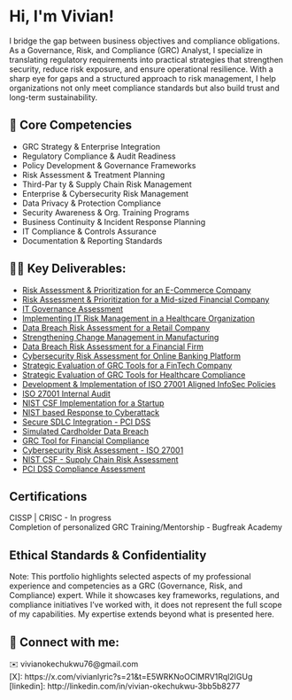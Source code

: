 <h1>Hi, I'm Vivian! </h1>

I bridge the gap between business objectives and compliance obligations. As a Governance, Risk, and Compliance (GRC) Analyst, I specialize in translating regulatory requirements into practical strategies that strengthen security, reduce risk exposure, and ensure operational resilience. With a sharp eye for gaps and a structured approach to risk management, I help organizations not only meet compliance standards but also build trust and long-term sustainability.

<h2> 🔑 Core Competencies</h2>

- GRC Strategy & Enterprise Integration
-	Regulatory Compliance & Audit Readiness
-	Policy Development & Governance Frameworks
-	Risk Assessment & Treatment Planning
-	Third-Par ty & Supply Chain Risk Management
-	Enterprise & Cybersecurity Risk Management
-	Data Privacy & Protection Compliance
-	Security Awareness & Org. Training Programs
-	Business Continuity & Incident Response Planning
-	IT Compliance & Controls Assurance
-	Documentation & Reporting Standards

 
<h2>👨‍💻 Key Deliverables:</h2>

- [Risk Assessment & Prioritization for an E-Commerce Company](https://github.com/vivianokechukwu/VulnerabilityRiskAssessment)
- [Risk Assessment & Prioritization for a Mid-sized Financial Company](https://github.com/vivianokechukwu/IDOR-Vulnerability-in-HR-Portal)
- [IT Governance Assessment](https://github.com/vivianokechukwu/GovernanceAssessment)
- [Implementing IT Risk Management in a Healthcare Organization](https://github.com/vivianokechukwu/RiskManagement)
- [Data Breach Risk Assessment for a Retail Company](https://github.com/vivianokechukwu/RiskAssessment)
- [Strengthening Change Management in Manufacturing](https://github.com/vivianokechukwu/IT-process-efficiency)
- [Data Breach Risk Assessment for a Financial Firm](https://github.com/vivianokechukwu/CloudDataSecurity)
- [Cybersecurity Risk Assessment for Online Banking Platform](https://github.com/vivianokechukwu/CybersecurityRiskAssessment)
- [Strategic Evaluation of GRC Tools for a FinTech Company](https://github.com/vivianokechukwu/PrivacyCompliance)
- [Strategic Evaluation of GRC Tools for Healthcare Compliance](https://github.com/vivianokechukwu/GRC-Tools)
- [Development & Implementation of ISO 27001 Aligned InfoSec Policies](https://github.com/vivianokechukwu/InfoSec-Policies)
- [ISO 27001 Internal Audit](https://github.com/vivianokechukwu/InternalAudit)
- [NIST CSF Implementation for a Startup](https://github.com/vivianokechukwu/NIST-CSF)
- [NIST based Response to Cyberattack](https://github.com/vivianokechukwu/NIST-Simulation)
- [Secure SDLC Integration - PCI DSS](https://github.com/vivianokechukwu/PCI-DSS-SDLC)
- [Simulated Cardholder Data Breach](https://github.com/vivianokechukwu/TabletopExercise)
- [GRC Tool for Financial Compliance](https://github.com/vivianokechukwu/ToolEvaluation)
- [Cybersecurity Risk Assessment - ISO 27001](https://github.com/vivianokechukwu/Cybersecurity)
- [NIST CSF - Supply Chain Risk Assessment](https://github.com/vivianokechukwu/NIST-Framework)
- [PCI DSS Compliance Assessment](https://github.com/vivianokechukwu/compliance-assessment)


<h2> Certifications</h2>

CISSP | CRISC - In progress<br>
Completion of personalized GRC Training/Mentorship - Bugfreak Academy

<h2> Ethical Standards & Confidentiality</h2>

Note: This portfolio highlights selected aspects of my professional experience and competencies as a GRC (Governance, Risk, and Compliance) expert. While it showcases key frameworks, regulations, and compliance initiatives I’ve worked with, it does not represent the full scope of my capabilities. My expertise extends beyond what is presented here.


<h2> 🤳 Connect with me:</h2>
✉️ vivianokechukwu76@gmail.com<br>
[X]: https://x.com/vivianlyric?s=21&t=E5WRKNoOClMRV1Rql2IGUg<br>
[linkedin]: http://linkedin.com/in/vivian-okechukwu-3bb5b8277

<!--

Here are some ideas to get you started:

- 🔭 I’m currently working on ...
- 🌱 I’m currently learning ...
- 👯 I’m looking to collaborate on ...
- 🤔 I’m looking for help with ...
- 💬 Ask me about ...
- 📫 How to reach me: ...
- 😄 Pronouns: ...
- ⚡ Fun fact: ...
-->
